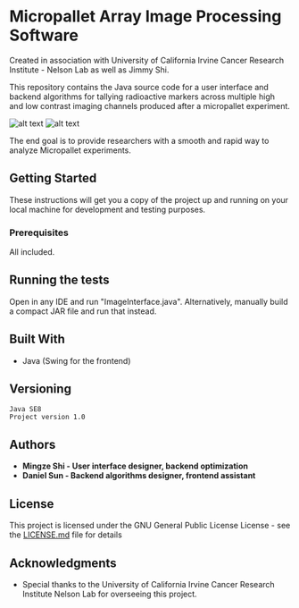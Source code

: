 
# Micropallet Array Image Processing Software
Created in association with University of California Irvine Cancer Research Institute - Nelson Lab as well as Jimmy Shi.

This repository contains the Java source code for a user interface and backend algorithms for tallying radioactive markers across multiple high and low contrast imaging channels produced after a micropallet experiment.

![alt text](https://i.imgur.com/gcLbVPi.jpg)
![alt text](https://image.ibb.co/hJEhUz/Screen_Shot_2018_09_17_at_10_51_59_PM.png)

The end goal is to provide researchers with a smooth and rapid way to analyze Micropallet experiments.

## Getting Started

These instructions will get you a copy of the project up and running on your local machine for development and testing purposes.

### Prerequisites
All included.

## Running the tests
Open in any IDE and run "ImageInterface.java". Alternatively, manually build a compact JAR file and run that instead.

## Built With

* Java (Swing for the frontend)

## Versioning

```
Java SE8
Project version 1.0
```

## Authors

* **Mingze Shi - User interface designer, backend optimization** 
* **Daniel Sun - Backend algorithms designer, frontend assistant** 

## License

This project is licensed under the GNU General Public License License - see the [LICENSE.md](LICENSE.md) file for details

## Acknowledgments

* Special thanks to the University of California Irvine Cancer Research Institute Nelson Lab for overseeing this project.
